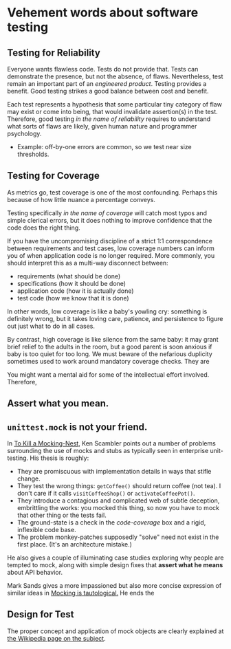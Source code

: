 # Vehement words about software testing

## Testing for Reliability

Everyone wants flawless code. Tests do not provide that.
Tests can demonstrate the presence, but not the absence, of flaws.
Nevertheless, test remain an important part of an *engineered product*.
Testing provides a benefit. Good testing strikes a good balance between
cost and benefit.

Each test represents a hypothesis that some particular tiny category of flaw
may exist or come into being, that would invalidate assertion(s) in the test.
Therefore, good testing *in the name of reliability* requires to understand
what sorts of flaws are likely, given human nature and programmer psychology.

* Example: off-by-one errors are common, so we test near size thresholds.


## Testing for Coverage

As metrics go, test coverage is one of the most confounding.
Perhaps this because of how little nuance a percentage conveys.

Testing specifically *in the name of coverage* will catch
most typos and simple clerical errors, but it does nothing to
improve confidence that the code does the right thing.

If you have the uncompromising discipline of a strict 1:1 correspondence
between requirements and test cases, low coverage numbers can inform you of
when application code is no longer required.
More commonly, you should interpret this as a multi-way disconnect between:

* requirements (what should be done)
* specifications (how it should be done)
* application code (how it is actually done)
* test code (how we know that it is done)

In other words, low coverage is like a baby's yowling cry:
something is definitely wrong, but it takes loving care, patience,
and persistence to figure out just what to do in all cases.

By contrast, high coverage is like silence from the same baby:
it may grant brief relief to the adults in the room, but a good parent
is soon anxious if baby is too quiet for too long.
We must beware of the nefarious duplicity sometimes used to
work around mandatory coverage checks. They are

You might want a mental aid for some of the intellectual effort involved.
Therefore,

## Assert what you mean.



## `unittest.mock` is not your friend.

In [To Kill a Mocking-Nest](https://www.rea-group.com/blog/to-kill-a-mockingtest/),
Ken Scambler points out a number of problems surrounding the use of mocks and
stubs as typically seen in enterprise unit-testing.
His thesis is roughly:
* They are promiscuous with implementation details in ways that stifle change.
* They test the wrong things: `getCoffee()` should return coffee (not tea). I don't care if it calls `visitCoffeeShop()` or `activateCoffeePot()`.
* They introduce a contagious and complicated web of subtle deception, embrittling the works: you mocked this thing, so now you have to mock that other thing or the tests fail.
* The ground-state is a check in the *code-coverage* box and a rigid, inflexible code base.
* The problem monkey-patches supposedly "solve" need not exist in the first place. (It's an architecture mistake.)

He also gives a couple of illuminating case studies exploring why people are tempted to mock, along with simple design fixes that **assert what he means** about API behavior.

Mark Sands gives a more impassioned but also more concise expression of similar ideas in
[Mocking is tautological.](http://marksands.github.io/2014/05/14/mocking-is-tautological.html)
He ends the

## Design for Test

The proper concept and application of mock objects are clearly explained at
[the Wikipedia page on the subject](https://en.wikipedia.org/wiki/Mock_object).


